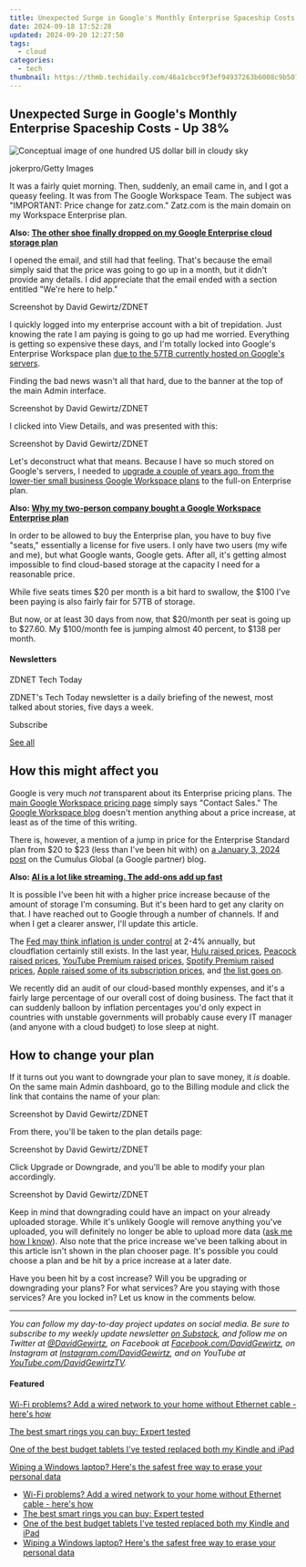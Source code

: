 ```yaml
---
title: Unexpected Surge in Google's Monthly Enterprise Spaceship Costs - Up 38%%
date: 2024-09-18 17:52:28
updated: 2024-09-20 12:27:50
tags:
  - cloud
categories:
  - tech
thumbnail: https://thmb.techidaily.com/46a1cbcc9f3ef94937263b6008c9b5073cf79aa9d5c6f331ff630995ba1cfe29.jpg
---
```


## Unexpected Surge in Google's Monthly Enterprise Spaceship Costs - Up 38%

![Conceptual image of one hundred US dollar bill in cloudy sky](https://www.zdnet.com/a/img/resize/8628a4c94593bb21fc0c52ea41c14b5e230896ef/2024/01/17/000f5d17-1a04-40a9-a2bf-2836e4c98f60/gettyimages-814801908.jpg?auto=webp&width=1280)

jokerpro/Getty Images

It was a fairly quiet morning. Then, suddenly, an email came in, and I got a queasy feeling. It was from The Google Workspace Team. The subject was "IMPORTANT: Price change for zatz.com." Zatz.com is the main domain on my Workspace Enterprise plan.

**Also: [The other shoe finally dropped on my Google Enterprise cloud storage plan](https://www.zdnet.com/article/the-other-shoe-finally-dropped-on-my-google-enterprise-cloud-storage-plan/)**

I opened the email, and still had that feeling. That's because the email simply said that the price was going to go up in a month, but it didn't provide any details. I did appreciate that the email ended with a section entitled "We're here to help." 

Screenshot by David Gewirtz/ZDNET

I quickly logged into my enterprise account with a bit of trepidation. Just knowing the rate I am paying is going to go up had me worried. Everything is getting so expensive these days, and I'm totally locked into Google's Enterprise Workspace plan [due to the 57TB currently hosted on Google's servers](https://www.zdnet.com/article/the-other-shoe-finally-dropped-on-my-google-enterprise-cloud-storage-plan/). 

Finding the bad news wasn't all that hard, due to the banner at the top of the main Admin interface. 

Screenshot by David Gewirtz/ZDNET

I clicked into View Details, and was presented with this: 

Screenshot by David Gewirtz/ZDNET

Let's deconstruct what that means. Because I have so much stored on Google's servers, I needed to [upgrade a couple of years ago, from the lower-tier small business Google Workspace plans](https://www.zdnet.com/article/why-my-two-person-company-bought-a-google-workspace-enterprise-plan/) to the full-on Enterprise plan. 

**Also: [Why my two-person company bought a Google Workspace Enterprise plan](https://www.zdnet.com/article/why-my-two-person-company-bought-a-google-workspace-enterprise-plan/)**

In order to be allowed to buy the Enterprise plan, you have to buy five "seats," essentially a license for five users. I only have two users (my wife and me), but what Google wants, Google gets. After all, it's getting almost impossible to find cloud-based storage at the capacity I need for a reasonable price. 

While five seats times $20 per month is a bit hard to swallow, the $100 I've been paying is also fairly fair for 57TB of storage. 

But now, or at least 30 days from now, that $20/month per seat is going up to $27.60\. My $100/month fee is jumping almost 40 percent, to $138 per month. 

#### Newsletters

ZDNET Tech Today

ZDNET's Tech Today newsletter is a daily briefing of the newest, most talked about stories, five days a week.

 Subscribe

[See all](https://www.zdnet.com/newsletters/)

## How this might affect you

Google is very much _not_ transparent about its Enterprise pricing plans. The [main Google Workspace pricing page](https://workspace.google.com/pricing.html?source=gafb-homepage-faq-en) simply says "Contact Sales." The [Google Workspace blog](https://workspace.google.com/blog/) doesn't mention anything about a price increase, at least as of the time of this writing. 

There is, however, a mention of a jump in price for the Enterprise Standard plan from $20 to $23 (less than I've been hit with) on [a January 3, 2024 post](https://www.cumulusglobal.com/tag/google-workspace/#:~:text=In%20addition%20to%20the%20initial,20%25%20more%20for%20each%20license) on the Cumulus Global (a Google partner) blog. 

**Also: [AI is a lot like streaming. The add-ons add up fast](https://www.zdnet.com/article/ai-is-a-lot-like-streaming-the-add-ons-add-up-fast/)**

It is possible I've been hit with a higher price increase because of the amount of storage I'm consuming. But it's been hard to get any clarity on that. I have reached out to Google through a number of channels. If and when I get a clearer answer, I'll update this article. 

The [Fed may think inflation is under control](https://thehill.com/business/4411344-fed-is-within-striking-distance-of-inflation-goal-top-official-says/) at 2-4% annually, but cloudflation certainly still exists. In the last year, [Hulu raised prices](https://www.zdnet.com/home-and-office/home-entertainment/hulus-streaming-bundle-prices-are-going-up-again-heres-why-i-chose-youtubetv/), [Peacock raised prices](https://www.zdnet.com/home-and-office/home-entertainment/peacock-is-raising-subscription-prices-next-month-heres-what-you-need-to-know/), [YouTube Premium raised prices](https://www.zdnet.com/home-and-office/home-entertainment/youtube-premium-quietly-raises-subscription-prices/), [Spotify Premium raised prices](https://www.zdnet.com/home-and-office/home-entertainment/spotify-premium-is-raising-prices-for-the-first-time-ever/), [Apple raised some of its subscription prices](https://www.zdnet.com/home-and-office/home-entertainment/apple-is-raising-the-prices-for-some-of-its-popular-subscription-services/), and [the list goes on](https://www.zdnet.com/article/google-raises-prices-for-nest-aware-subscriptions-but-there-is-good-news/). 

We recently did an audit of our cloud-based monthly expenses, and it's a fairly large percentage of our overall cost of doing business. The fact that it can suddenly balloon by inflation percentages you'd only expect in countries with unstable governments will probably cause every IT manager (and anyone with a cloud budget) to lose sleep at night. 

##  How to change your plan 

If it turns out you want to downgrade your plan to save money, it _is_ doable. On the same main Admin dashboard, go to the Billing module and click the link that contains the name of your plan: 

Screenshot by David Gewirtz/ZDNET

From there, you'll be taken to the plan details page: 

Screenshot by David Gewirtz/ZDNET

Click Upgrade or Downgrade, and you'll be able to modify your plan accordingly. 

Screenshot by David Gewirtz/ZDNET

Keep in mind that downgrading could have an impact on your already uploaded storage. While it's unlikely Google will remove anything you've uploaded, you will definitely no longer be able to upload more data ([ask me how I know](https://www.zdnet.com/article/why-my-two-person-company-bought-a-google-workspace-enterprise-plan/)). Also note that the price increase we've been talking about in this article isn't shown in the plan chooser page. It's possible you could choose a plan and be hit by a price increase at a later date.

Have you been hit by a cost increase? Will you be upgrading or downgrading your plans? For what services? Are you staying with those services? Are you locked in? Let us know in the comments below. 

---

_You can follow my day-to-day project updates on social media. Be sure to subscribe to my weekly update newsletter [on Substack](https://advancedgeekery.substack.com/), and follow me on Twitter at [@DavidGewirtz](https://twitter.com/davidgewirtz), on Facebook at [Facebook.com/DavidGewirtz](https://www.facebook.com/davidgewirtz), on Instagram at [Instagram.com/DavidGewirtz](https://www.instagram.com/DavidGewirtz/), and on YouTube at [YouTube.com/DavidGewirtzTV](https://www.youtube.com/user/DavidGewirtzTV)._

#### Featured

[Wi-Fi problems? Add a wired network to your home without Ethernet cable - here's how](https://www.zdnet.com/article/wi-fi-problems-how-to-add-a-wired-network-to-your-home-without-ethernet-cable/ "Wi-Fi problems? Add a wired network to your home without Ethernet cable - here's how")

[The best smart rings you can buy: Expert tested](https://www.zdnet.com/article/best-smart-ring/ "The best smart rings you can buy: Expert tested")

[One of the best budget tablets I've tested replaced both my Kindle and iPad](https://www.zdnet.com/article/one-of-the-best-budget-tablets-ive-tested-replaced-bot-my-kindle-and-ipad/ "One of the best budget tablets I've tested replaced both my Kindle and iPad")

[Wiping a Windows laptop? Here's the safest free way to erase your personal data](https://www.zdnet.com/article/wiping-a-windows-laptop-heres-the-safest-free-way-to-erase-your-personal-data/ "Wiping a Windows laptop? Here's the safest free way to erase your personal data")

* [Wi-Fi problems? Add a wired network to your home without Ethernet cable - here's how](https://www.zdnet.com/article/wi-fi-problems-how-to-add-a-wired-network-to-your-home-without-ethernet-cable/ "Wi-Fi problems? Add a wired network to your home without Ethernet cable - here's how")
* [The best smart rings you can buy: Expert tested](https://www.zdnet.com/article/best-smart-ring/ "The best smart rings you can buy: Expert tested")
* [One of the best budget tablets I've tested replaced both my Kindle and iPad](https://www.zdnet.com/article/one-of-the-best-budget-tablets-ive-tested-replaced-bot-my-kindle-and-ipad/ "One of the best budget tablets I've tested replaced both my Kindle and iPad")
* [Wiping a Windows laptop? Here's the safest free way to erase your personal data](https://www.zdnet.com/article/wiping-a-windows-laptop-heres-the-safest-free-way-to-erase-your-personal-data/ "Wiping a Windows laptop? Here's the safest free way to erase your personal data")

<ins class="adsbygoogle"
     style="display:block"
     data-ad-format="autorelaxed"
     data-ad-client="ca-pub-7571918770474297"
     data-ad-slot="1223367746"></ins>



<ins class="adsbygoogle"
     style="display:block"
     data-ad-client="ca-pub-7571918770474297"
     data-ad-slot="8358498916"
     data-ad-format="auto"
     data-full-width-responsive="true"></ins>
